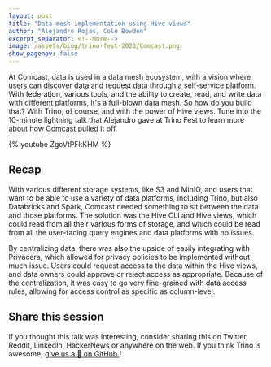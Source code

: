 ```yaml
---
layout: post
title: "Data mesh implementation using Hive views"
author: "Alejandro Rojas, Cole Bowden"
excerpt_separator: <!--more-->
image: /assets/blog/trino-fest-2023/Comcast.png
show_pagenav: false
---
```


At Comcast, data is used in a data mesh ecosystem, with a vision where users can
discover data and request data through a self-service platform. With federation,
various tools, and the ability to create, read, and write data with different
platforms, it's a full-blown data mesh. So how do you build that? With Trino, of
course, and with the power of Hive views. Tune into the 10-minute lightning talk
that Alejandro gave at Trino Fest to learn more about how Comcast pulled it off.

<!--more-->

{% youtube ZgcVtPFkKHM %}

## Recap

With various different storage systems, like S3 and MinIO, and users that
want to be able to use a variety of data platforms, including Trino, but also
Databricks and Spark, Comcast needed something to sit between the data and those
platforms. The solution was the Hive CLI and Hive views, which could read from 
all their various forms of storage, and which could be read from all the
user-facing query engines and data platforms with no issues.

By centralizing data, there was also the upside of easily integrating with
Privacera, which allowed for privacy policies to be implemented without much
issue. Users could request access to the data within the Hive views, and data
owners could approve or reject access as appropriate. Because of the
centralization, it was easy to go very fine-grained with data access rules,
allowing for access control as specific as column-level.

## Share this session

If you thought this talk was interesting, consider sharing this on Twitter,
Reddit, LinkedIn, HackerNews or anywhere on the web. If you think Trino is awesome,
[give us a 🌟 on GitHub <i class="fab fa-github"/>](https://github.com/trinodb/trino)!